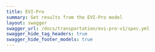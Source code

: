 ```yaml
---
title: EVI-Pro
summary: Get results from the EVI-Pro model
layout: swagger
swagger_url: /docs/transportation/evi-pro-v1/spec.yml
swagger_hide_tag_headers: true
swagger_hide_footer_models: true
---
```

